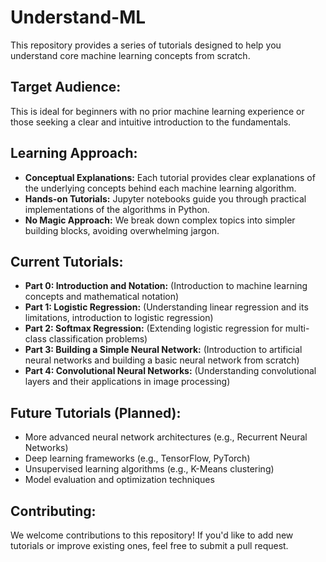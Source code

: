 # Understand-ML
This repository provides a series of tutorials designed to help you understand core machine learning concepts from scratch.

## Target Audience:

This is ideal for beginners with no prior machine learning experience or those seeking a clear and intuitive introduction to the fundamentals.

## Learning Approach:

- **Conceptual Explanations:** Each tutorial provides clear explanations of the underlying concepts behind each machine learning algorithm.
- **Hands-on Tutorials:** Jupyter notebooks guide you through practical implementations of the algorithms in Python.
- **No Magic Approach:** We break down complex topics into simpler building blocks, avoiding overwhelming jargon.

## Current Tutorials:

- **Part 0: Introduction and Notation:** (Introduction to machine learning concepts and mathematical notation)
- **Part 1: Logistic Regression:** (Understanding linear regression and its limitations, introduction to logistic regression)
- **Part 2: Softmax Regression:** (Extending logistic regression for multi-class classification problems)
- **Part 3: Building a Simple Neural Network:** (Introduction to artificial neural networks and building a basic neural network from scratch)
- **Part 4: Convolutional Neural Networks:** (Understanding convolutional layers and their applications in image processing)

## Future Tutorials (Planned):
- More advanced neural network architectures (e.g., Recurrent Neural Networks)
- Deep learning frameworks (e.g., TensorFlow, PyTorch)
- Unsupervised learning algorithms (e.g., K-Means clustering)
- Model evaluation and optimization techniques

## Contributing:
We welcome contributions to this repository! If you'd like to add new tutorials or improve existing ones, feel free to submit a pull request.
